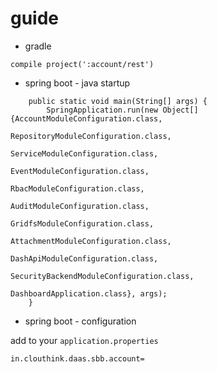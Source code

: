 # guide


* gradle


```
compile project(':account/rest')
```

* spring boot - java startup

```
    public static void main(String[] args) {
		SpringApplication.run(new Object[]{AccountModuleConfiguration.class,
										   RepositoryModuleConfiguration.class,
										   ServiceModuleConfiguration.class,
										   EventModuleConfiguration.class,
										   RbacModuleConfiguration.class,
										   AuditModuleConfiguration.class,
										   GridfsModuleConfiguration.class,
										   AttachmentModuleConfiguration.class,
										   DashApiModuleConfiguration.class,
										   SecurityBackendModuleConfiguration.class,
										   DashboardApplication.class}, args);
	}

```

* spring boot - configuration

add to your `application.properties`

```
in.clouthink.daas.sbb.account=

```
